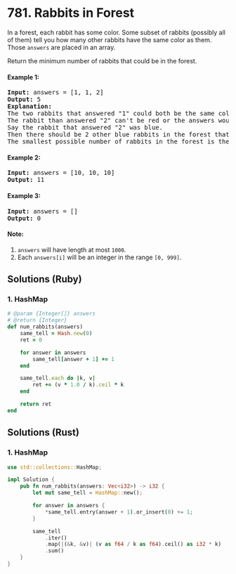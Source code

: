 # 781. Rabbits in Forest
In a forest, each rabbit has some color. Some subset of rabbits (possibly all of them) tell you how many other rabbits have the same color as them. Those `answers` are placed in an array.

Return the minimum number of rabbits that could be in the forest.

#### Example 1:
<pre>
<strong>Input:</strong> answers = [1, 1, 2]
<strong>Output:</strong> 5
<strong>Explanation:</strong>
The two rabbits that answered "1" could both be the same color, say red.
The rabbit than answered "2" can't be red or the answers would be inconsistent.
Say the rabbit that answered "2" was blue.
Then there should be 2 other blue rabbits in the forest that didn't answer into the array.
The smallest possible number of rabbits in the forest is therefore 5: 3 that answered plus 2 that didn't.
</pre>

#### Example 2:
<pre>
<strong>Input:</strong> answers = [10, 10, 10]
<strong>Output:</strong> 11
</pre>

#### Example 3:
<pre>
<strong>Input:</strong> answers = []
<strong>Output:</strong> 0
</pre>

#### Note:
1. `answers` will have length at most `1000`.
2. Each `answers[i]` will be an integer in the range `[0, 999]`.

## Solutions (Ruby)

### 1. HashMap
```Ruby
# @param {Integer[]} answers
# @return {Integer}
def num_rabbits(answers)
    same_tell = Hash.new(0)
    ret = 0

    for answer in answers
        same_tell[answer + 1] += 1
    end

    same_tell.each do |k, v|
        ret += (v * 1.0 / k).ceil * k
    end

    return ret
end
```

## Solutions (Rust)

### 1. HashMap
```Rust
use std::collections::HashMap;

impl Solution {
    pub fn num_rabbits(answers: Vec<i32>) -> i32 {
        let mut same_tell = HashMap::new();

        for answer in answers {
            *same_tell.entry(answer + 1).or_insert(0) += 1;
        }

        same_tell
            .iter()
            .map(|(&k, &v)| (v as f64 / k as f64).ceil() as i32 * k)
            .sum()
    }
}
```
